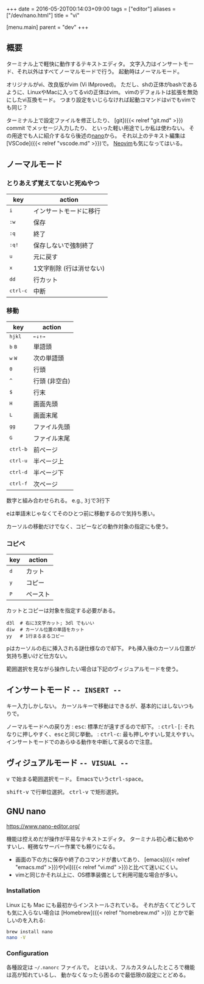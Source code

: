 +++
date = 2016-05-20T00:14:03+09:00
tags = ["editor"]
aliases = ["/dev/nano.html"]
title = "vi"

[menu.main]
  parent = "dev"
+++

## 概要

ターミナル上で軽快に動作するテキストエディタ。
文字入力はインサートモード、それ以外はすべてノーマルモードで行う。
起動時はノーマルモード。

オリジナルがvi、改良版がvim (Vi IMproved)。
ただし、shの正体がbashであるように、LinuxやMacに入ってるviの正体はvim。
vimのデフォルトは拡張を無効にしたvi互換モード。
つまり設定をいじらなければ起動コマンドはviでもvimでも同じ？

ターミナル上で設定ファイルを修正したり、
[git]({{< relref "git.md" >}}) commit でメッセージ入力したり、
といった軽い用途でしか私は使わない。
その用途でも人に紹介するなら後述の[nano](#gnu-nano)から。
それ以上のテキスト編集は[VSCode]({{< relref "vscode.md" >}})で。
[Neovim](https://neovim.io/)も気になってはいる。


## ノーマルモード

### とりあえず覚えてないと死ぬやつ

key             | action
--------------- | ------
<kbd>i</kbd>    | インサートモードに移行
<kbd>:w</kbd>   | 保存
<kbd>:q</kbd>   | 終了
<kbd>:q!</kbd>  | 保存しないで強制終了
<kbd>u</kbd>    | 元に戻す
<kbd>x</kbd>    | 1文字削除 (行は消せない)
<kbd>dd</kbd>   | 行カット
<kbd>ctrl-c</kbd> | 中断


### 移動

key               | action
----------------- | ------
<kbd>h</kbd><kbd>j</kbd><kbd>k</kbd><kbd>l</kbd> | <kbd>←</kbd><kbd>↓</kbd><kbd>↑</kbd><kbd>→</kbd>
<kbd>b</kbd> <kbd>B</kbd> | 単語頭
<kbd>w</kbd> <kbd>W</kbd> | 次の単語頭
<kbd>0</kbd>      | 行頭
<kbd>^</kbd>      | 行頭 (非空白)
<kbd>$</kbd>      | 行末
<kbd>H</kbd>      | 画面先頭
<kbd>L</kbd>      | 画面末尾
<kbd>gg</kbd>     | ファイル先頭
<kbd>G</kbd>      | ファイル末尾
<kbd>ctrl-b</kbd> | 前ページ
<kbd>ctrl-u</kbd> | 半ページ上
<kbd>ctrl-d</kbd> | 半ページ下
<kbd>ctrl-f</kbd> | 次ページ

数字と組み合わせられる。
e.g., <kbd>3j</kbd>で3行下

<kbd>e</kbd>は単語末じゃなくてそのひとつ前に移動するので気持ち悪い。

カーソルの移動だけでなく、コピーなどの動作対象の指定にも使う。

### コピペ

key          | action
------------ | ------
<kbd>d</kbd> | カット
<kbd>y</kbd> | コピー
<kbd>P</kbd> | ペースト

カットとコピーは対象を指定する必要がある。

```nohighlight
d3l  # 右に3文字カット; 3dl でもいい
diw  # カーソル位置の単語をカット
yy   # 1行まるまるコピー
```

<kbd>p</kbd>はカーソルの右に挿入される謎仕様なので却下。
<kbd>P</kbd>も挿入後のカーソル位置が気持ち悪いけど仕方ない。

範囲選択を見ながら操作したい場合は下記のヴィジュアルモードを使う。


## インサートモード `-- INSERT --`

キー入力しかしない。
カーソルキーで移動はできるが、基本的にはしないつもりで。

ノーマルモードへの戻り方
: <kbd>esc</kbd>: 標準だが遠すぎるので却下。
: <kbd>ctrl-[</kbd>: それなりに押しやすく、<kbd>esc</kbd>と同じ挙動。
: <kbd>ctrl-c</kbd>: 最も押しやすいし覚えやすい。
  インサートモードでのあらゆる動作を中断して戻るので注意。


## ヴィジュアルモード `-- VISUAL --`

<kbd>v</kbd> で始まる範囲選択モード。
Emacsでいう<kbd>ctrl-space</kbd>。

<kbd>shift-v</kbd> で行単位選択。
<kbd>ctrl-v</kbd> で矩形選択。




## GNU nano

<https://www.nano-editor.org/>

機能は控えめだが操作が平易なテキストエディタ。
ターミナル初心者に勧めやすいし、軽微なサーバー作業でも頼りになる。

- 画面の下の方に保存や終了のコマンドが書いてあり、
[emacs]({{< relref "emacs.md" >}})や[vi]({{< relref "vi.md" >}})と比べて迷いにくい。
- vimと同じかそれ以上に、OS標準装備として利用可能な場合が多い。

### Installation

Linux にも Mac にも最初からインストールされている。
それが古くてどうしても気に入らない場合は
[Homebrew]({{< relref "homebrew.md" >}})
とかで新しいのを入れる:

```sh
brew install nano
nano -V
```

### Configuration

各種設定は `~/.nanorc` ファイルで。
とはいえ、フルカスタムしたところで機能は高が知れているし、
動かなくなったら困るので最低限の設定にとどめる。
